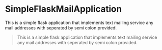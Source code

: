 # SimpleFlaskMailApplication
This is a simple flask application that implements text mailing service any mail addresses with seperated by semi colon provided.

> This is a simple flask application that implements text mailing service any mail addresses with seperated by semi colon provided.
